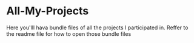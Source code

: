 # All-My-Projects
Here you'lll hava bundle files of all the projects I participated in. Reffer to the readme file for how to open those bundle files
